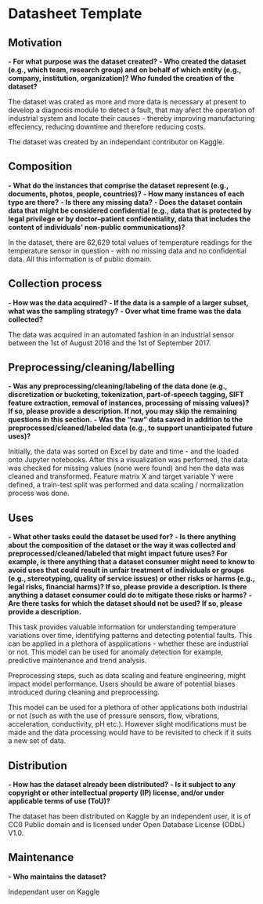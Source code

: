 # Datasheet Template 

## Motivation

**- For what purpose was the dataset created?** 
**- Who created the dataset (e.g., which team, research group) and on behalf of which entity (e.g., company, institution, organization)? Who funded the creation of the dataset?**

The dataset was crated as more and more data is necessary at present to develop a diagnosis module to detect a fault, that may afect the operation of industrial system and locate their causes - thereby improving manufacturing effeciency, reducing downtime and therefore reducing costs. 

The dataset was created by an independant contributor on Kaggle. 
 
## Composition

**- What do the instances that comprise the dataset represent (e.g., documents, photos, people, countries)?** 
**- How many instances of each type are there?** 
**- Is there any missing data?**
**- Does the dataset contain data that might be considered confidential (e.g., data that is protected by legal privilege or by    doctor–patient confidentiality, data that includes the content of individuals' non-public communications)?**

In the dataset, there are 62,629 total values of temperature readings for the temperature sensor in question - with no missing data and no confidential data. All this information is of public domain. 

## Collection process

**- How was the data acquired?** 
**- If the data is a sample of a larger subset, what was the sampling strategy?** 
**- Over what time frame was the data collected?**

The data was acquired in an automated fashion in an industrial sensor between the 1st of August 2016 and the 1st of September 2017. 

## Preprocessing/cleaning/labelling

**- Was any preprocessing/cleaning/labeling of the data done (e.g., discretization or bucketing, tokenization, part-of-speech tagging, SIFT feature extraction, removal of instances, processing of missing values)? If so, please provide a description. If not, you may skip the remaining questions in this section.** 
**- Was the “raw” data saved in addition to the preprocessed/cleaned/labeled data (e.g., to support unanticipated future uses)?** 

Initially, the data was sorted on Excel by date and time - and the loaded onto Jupyter notebooks. After this a visualization was performed, the data was checked for missing values (none were found) and hen the data was cleaned and transformed. Feature matrix X and target variable Y were defined, a train-test split was performed and data scaling / normalization process was done. 
 
## Uses

**- What other tasks could the dataset be used for?** 
**- Is there anything about the composition of the dataset or the way it was collected and preprocessed/cleaned/labeled that might impact future uses? For example, is there anything that a dataset consumer might need to know to avoid uses that could result in unfair treatment of individuals or groups (e.g., stereotyping, quality of service issues) or other risks or harms (e.g., legal risks, financial harms)? If so, please provide a description. Is there anything a dataset consumer could do to mitigate these risks or harms?** 
**- Are there tasks for which the dataset should not be used? If so, please provide a description.**

This task provides valuable information for understanding temperature variations over time, identifying patterns and detecting potential faults. This can be applied in a plethora of aspplications - whether these are industrial or not. This model can be used for anomaly detection for example, predictive maintenance and trend analysis. 

Preprocessing steps, such as data scaling and feature engineering, might impact model performance. Users should be aware of potential biases introduced during cleaning and preprocessing.

This model can be used for a plethora of other applications both industrial or not (such as with the use of pressure sensors, flow, vibrations, acceleration, conductivity, pH etc.). However slight modifications must be made and the data processing would have to be revisited to check if it suits a new set of data. 

## Distribution

**- How has the dataset already been distributed?** 
**- Is it subject to any copyright or other intellectual property (IP) license, and/or under applicable terms of use (ToU)?**  

The dataset has been distributed on Kaggle by an independent user, it is of CC0 Public domain and is licensed under Open Database License (ODbL) V1.0.

## Maintenance

**- Who maintains the dataset?**

Independant user on Kaggle

